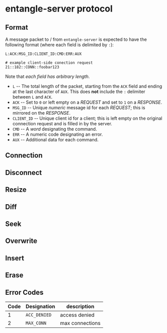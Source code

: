 entangle-server protocol
====

Format
----

A message packet to / from `entangle-server` is expected to have the following format (where each field is delimited by `:`):

```
L:ACK:MSG_ID:CLIENT_ID:CMD:ERR:AUX

# example client-side conection request
21::182::CONN::foobar123
```

Note that *each field has arbitrary length*.

* `L` -- The total length of the packet, starting from the `ACK` field and ending at the last character of `AUX`. This does **not** include the `:` delimiter between `L` 
	and `ACK`.
* `ACK` -- Set to `0` or left empty on a *REQUEST* and set to `1` on a *RESPONSE*.
* `MSG_ID` -- Unique *numeric* message id for each *REQUEST*; this is mirrored on the *RESPONSE*.
* `CLIENT_ID` -- Unique client id for a client; this is left empty on the original connection request and is filled in by the server.
* `CMD` -- A *word* designating the command.
* `ERR` -- A numeric code designating an error.
* `AUX` -- Additional data for each command.

Connection
----

Disconnect
----

Resize
----

Diff
----

Seek
----

Overwrite
----

Insert
----

Erase
----

Error Codes
----

| Code | Designation | description |
| ---- | ----------- | ----------- |
| 1 | `ACC_DENIED` | access denied |
| 2 | `MAX_CONN` | max connections |
